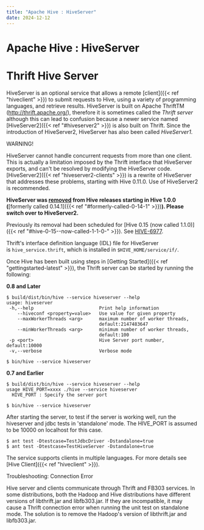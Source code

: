 ```yaml
---
title: "Apache Hive : HiveServer"
date: 2024-12-12
---
```


# Apache Hive : HiveServer

# Thrift Hive Server

HiveServer is an optional service that allows a remote [client]({{< ref "hiveclient" >}}) to submit requests to Hive, using a variety of programming languages, and retrieve results. HiveServer is built on Apache ThriftTM (<http://thrift.apache.org/>), therefore it is sometimes called the *Thrift server* although this can lead to confusion because a newer service named [HiveServer2]({{< ref "#hiveserver2" >}}) is also built on Thrift. Since the introduction of HiveServer2, HiveServer has also been called *HiveServer1*.

WARNING!

HiveServer cannot handle concurrent requests from more than one client. This is actually a limitation imposed by the Thrift interface that HiveServer exports, and can't be resolved by modifying the HiveServer code.   
[HiveServer2]({{< ref "hiveserver2-clients" >}}) is a rewrite of HiveServer that addresses these problems, starting with Hive 0.11.0. Use of HiveServer2 is recommended.

**HiveServer was [removed](https://issues.apache.org/jira/browse/HIVE-6977) from Hive releases starting in Hive 1.0.0 (**[formerly called 0.14.1]({{< ref "#formerly-called-0-14-1" >}})**). ****Please switch over to HiveServer2.******

Previously its removal had been scheduled for [Hive 0.15 (now called 1.1.0)]({{< ref "#hive-0-15--now-called-1-1-0-" >}}). See [HIVE-6977](https://issues.apache.org/jira/browse/HIVE-6977).

Thrift's interface definition language (IDL) file for HiveServer is `hive_service.thrift`, which is installed in `$HIVE_HOME/service/if/`.

Once Hive has been built using steps in [Getting Started]({{< ref "gettingstarted-latest" >}}), the Thrift server can be started by running the following:

**0.8 and Later**

```
$ build/dist/bin/hive --service hiveserver --help
usage: hiveserver
 -h,--help                        Print help information
    --hiveconf <property=value>   Use value for given property
    --maxWorkerThreads <arg>      maximum number of worker threads,
                                  default:2147483647
    --minWorkerThreads <arg>      minimum number of worker threads,
                                  default:100
 -p <port>                        Hive Server port number, default:10000
 -v,--verbose                     Verbose mode

$ bin/hive --service hiveserver

```

**0.7 and Earlier**

```
$ build/dist/bin/hive --service hiveserver --help
usage HIVE_PORT=xxxx ./hive --service hiveserver
  HIVE_PORT : Specify the server port

$ bin/hive --service hiveserver

```

After starting the server, to test if the server is working well, run the hiveserver and jdbc tests in 'standalone' mode. The HIVE_PORT is assumed to be 10000 on localhost for this case.

```
$ ant test -Dtestcase=TestJdbcDriver -Dstandalone=true
$ ant test -Dtestcase=TestHiveServer -Dstandalone=true

```

The service supports clients in multiple languages. For more details see [Hive Client]({{< ref "hiveclient" >}}).

Troubleshooting: Connection Error

Hive server and clients communicate through Thrift and FB303 services. In some distributions, both the Hadoop and Hive distributions have different versions of libthrift.jar and libfb303.jar. If they are incompatible, it may cause a Thrift connection error when running the unit test on standalone mode. The solution is to remove the Hadoop's version of libthrift.jar and libfb303.jar.

 

 

